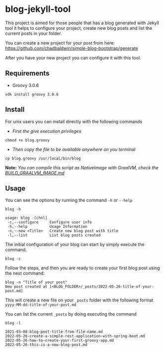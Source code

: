 # blog-jekyll-tool

This project is aimed for those people that has a blog generated with Jekyll tool
it helps to configure your project, create new blog posts and list the current posts
in your folder.

You can create a new project for your post from here: https://github.com/chadbaldwin/simple-blog-bootstrap/generate

After you have your new project you can configure it with this tool.

## Requirements

- Groovy 3.0.6

```shell script
sdk install groovy 3.0.6
```

## Install

For unix users you can install directly with the following commands

- _First the give execution privileges_
```shell script
chmod +x blog.groovy
```
- _Then copy the file to be available anywhere on you terminal_
```shell script
cp blog.groovy /usr/local/bin/blog
```

**Note:** _You can compile this script as NativeImage with GraalVM, check the [BUILD_GRAALVM_IMAGE.md](BUILD_GRAALVM_IMAGE.md)_


## Usage

You can see the options by running the command `-h` or `--help`

```shell script
blog -h

usage: blog -[chnl]
 -c,--configure     Configure user info
 -h,--help          Usage Information
 -n,--new <Title>   Create new blog post with title
 -l,--list          List blog posts created

```

The initial configuration of your blog can start by simply execute the command.

```shell script
blog -c
```

Follow the steps, and then you are ready to create your first blog post using the next command:

```shell script
blog -n "Title of your post"
New post created at [<BLOG_FOLDER>/_posts/2022-05-26-title-of-your-post.md]
```

This will create a new file on your `_posts` folder with the following format 
`yyyy-MM-dd-title-of-your-post.md`

You can list the current `_posts` by doing executing the command

```shell script
blog -l

2021-03-08-blog-post-title-from-file-name.md
2022-05-26-create-a-simple-rest-application-with-spring-boot.md
2022-05-26-how-to-create-your-first-groovy-app.md
2022-05-26-this-is-a-new-blog-post.md

```